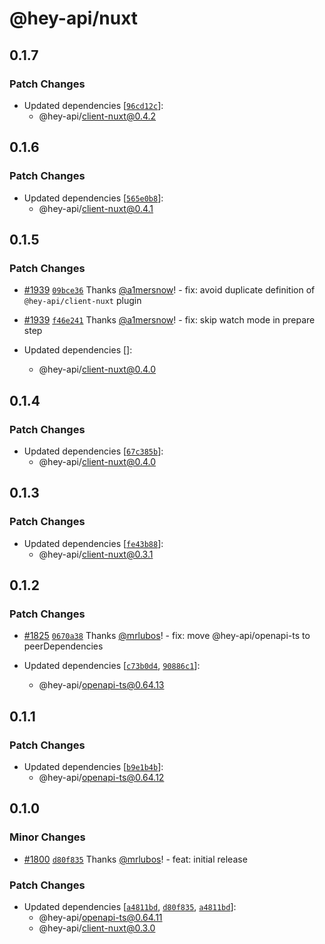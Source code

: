 # @hey-api/nuxt

## 0.1.7

### Patch Changes

- Updated dependencies [[`96cd12c`](https://github.com/hey-api/openapi-ts/commit/96cd12c87ca11a396e0df47771ceb1f9f20860d7)]:
  - @hey-api/client-nuxt@0.4.2

## 0.1.6

### Patch Changes

- Updated dependencies [[`565e0b8`](https://github.com/hey-api/openapi-ts/commit/565e0b89fbab4556ecdc63dfe08250942681140e)]:
  - @hey-api/client-nuxt@0.4.1

## 0.1.5

### Patch Changes

- [#1939](https://github.com/hey-api/openapi-ts/pull/1939) [`09bce36`](https://github.com/hey-api/openapi-ts/commit/09bce3644680a68ea91c9a1396d506b13709ae93) Thanks [@a1mersnow](https://github.com/a1mersnow)! - fix: avoid duplicate definition of `@hey-api/client-nuxt` plugin

- [#1939](https://github.com/hey-api/openapi-ts/pull/1939) [`f46e241`](https://github.com/hey-api/openapi-ts/commit/f46e2419d8eaefea4eaff232f00ec770509afcb1) Thanks [@a1mersnow](https://github.com/a1mersnow)! - fix: skip watch mode in prepare step

- Updated dependencies []:
  - @hey-api/client-nuxt@0.4.0

## 0.1.4

### Patch Changes

- Updated dependencies [[`67c385b`](https://github.com/hey-api/openapi-ts/commit/67c385bf6289a79726b0cdd85fd81ca501cf2248)]:
  - @hey-api/client-nuxt@0.4.0

## 0.1.3

### Patch Changes

- Updated dependencies [[`fe43b88`](https://github.com/hey-api/openapi-ts/commit/fe43b889c20a2001f56e259f93f64851a1caa1d1)]:
  - @hey-api/client-nuxt@0.3.1

## 0.1.2

### Patch Changes

- [#1825](https://github.com/hey-api/openapi-ts/pull/1825) [`0670a38`](https://github.com/hey-api/openapi-ts/commit/0670a38c66dffc1431a7d4b48ec06b72d4f6868f) Thanks [@mrlubos](https://github.com/mrlubos)! - fix: move @hey-api/openapi-ts to peerDependencies

- Updated dependencies [[`c73b0d4`](https://github.com/hey-api/openapi-ts/commit/c73b0d401c2bfa6f0b0d89d844a6aa09f2685a69), [`90886c1`](https://github.com/hey-api/openapi-ts/commit/90886c1372a999e8cb59d5da218762f6ee6cd459)]:
  - @hey-api/openapi-ts@0.64.13

## 0.1.1

### Patch Changes

- Updated dependencies [[`b9e1b4b`](https://github.com/hey-api/openapi-ts/commit/b9e1b4bec5e1c5d1f2b5b9cfc7fa145274ae604d)]:
  - @hey-api/openapi-ts@0.64.12

## 0.1.0

### Minor Changes

- [#1800](https://github.com/hey-api/openapi-ts/pull/1800) [`d80f835`](https://github.com/hey-api/openapi-ts/commit/d80f835b46775a01451f02f832ceb288c2b561d2) Thanks [@mrlubos](https://github.com/mrlubos)! - feat: initial release

### Patch Changes

- Updated dependencies [[`a4811bd`](https://github.com/hey-api/openapi-ts/commit/a4811bdf178ec1a7f1602e0483a32fe7303f4eac), [`d80f835`](https://github.com/hey-api/openapi-ts/commit/d80f835b46775a01451f02f832ceb288c2b561d2), [`a4811bd`](https://github.com/hey-api/openapi-ts/commit/a4811bdf178ec1a7f1602e0483a32fe7303f4eac)]:
  - @hey-api/openapi-ts@0.64.11
  - @hey-api/client-nuxt@0.3.0
